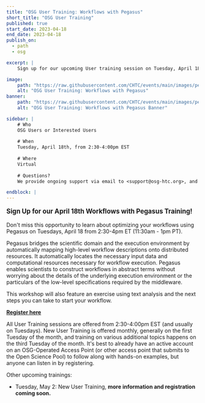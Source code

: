 ```yaml
---
title: "OSG User Training: Workflows with Pegasus"
short_title: "OSG User Training"
published: true
start_date: 2023-04-18
end_date: 2023-04-18
publish_on:
  - path
  - osg

excerpt: |
    Sign up for our upcoming User training session on Tuesday, April 18th!

image:
    path: "https://raw.githubusercontent.com/CHTC/events/main/images/pegasus-banner.jpg"
    alt: "OSG User Training: Workflows with Pegasus"
banner:
    path: "https://raw.githubusercontent.com/CHTC/events/main/images/pegasus-banner.jpg"
    alt: "OSG User Training: Workflows with Pegasus Banner"

sidebar: |
    # Who
    OSG Users or Interested Users
    
    # When
    Tuesday, April 18th, from 2:30-4:00pm EST
    
    # Where
    Virtual
    
    # Questions?
    We provide ongoing support via email to <support@osg-htc.org>, and it's never a bad idea to start by sending questions or issues via email. You can typically expect a first response within a few business hours.

endblock: |
---
```


<p style="font-size: larger; font-weight: bold;">Sign Up for our April 18th Workflows with Pegasus Training!</p>

Don't miss this opportunity to learn about optimizing your workflows using Pegasus on Tuesdays, April 18 from 2:30-4pm ET (11:30am - 1pm PT). 

Pegasus bridges the scientific domain and the execution environment by automatically mapping high-level workflow descriptions onto distributed resources. It automatically locates the necessary input data and computational resources necessary for workflow execution. Pegasus enables scientists to construct workflows in abstract terms without worrying about the details of the underlying execution environment or the particulars of the low-level specifications required by the middleware.

This workshop will also feature an exercise using text analysis and the next steps you can take to start your workflow.

**[Register here](https://osgfacilitation.setmore.com/bookclass)**

All User Training sessions are offered from 2:30-4:00pm EST (and usually on Tuesdays). New User Training is offered monthly, generally on the first Tuesday of the month, and training on various additional topics happens on the third Tuesday of the month. It's best to already have an active account on an OSG-Operated Access Point (or other access point that submits to the Open Science Pool) to follow along with hands-on examples, but anyone can listen in by registering.

Other upcoming trainings:
- Tuesday, May 2: New User Training, **more information and registration coming soon.**
